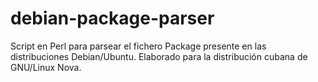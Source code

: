 # debian-package-parser
Script en Perl para parsear el fichero Package presente en las distribuciones Debian/Ubuntu. Elaborado para la distribución cubana de GNU/Linux Nova.
